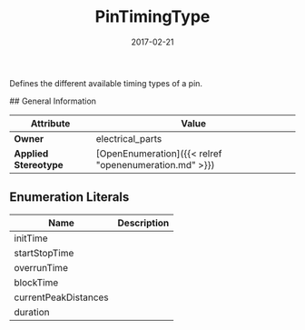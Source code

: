 ﻿---
title: PinTimingType
toc: false
type: specs
date: "2017-02-21"
draft: false
specification: VEC
version: 1.1.3
documentType: "Recommendation"
elementType: Class
classes:
  - PinTimingType
menu_name: vec-1.1.3
---
<p> Defines the different available timing types of a pin.      </p>
## General Information

| Attribute               | Value |
|-------------------------|-------|
| **Owner**               | electrical_parts |
| **Applied Stereotype**  | [OpenEnumeration]({{< relref "openenumeration.md" >}})<br/>  |

## Enumeration Literals
| Name          | **Description** |
|---------------|-----------------|
| initTime |  |
| startStopTime |  |
| overrunTime |  |
| blockTime |  |
| currentPeakDistances |  |
| duration |  |
